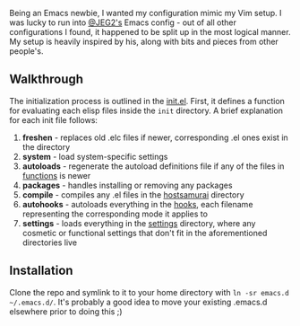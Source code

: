 Being an Emacs newbie, I wanted my configuration mimic my Vim setup. I was lucky
to run into [@JEG2's](https://github.com/JEG2) Emacs config - out of all other
configurations I found, it happened to be split up in the most logical
manner. My setup is heavily inspired by his, along with bits and pieces from
other people's.

Walkthrough
---------------

The initialization process is outlined in the
[init.el](https://github.com/hostsamurai/.emacs.d/blob/master/init.el). First,
it defines a function for evaluating each elisp files inside the `init`
directory. A brief explanation for each init file follows:

1. **freshen** - replaces old .elc files if newer, corresponding .el ones exist in
   the directory
2. **system** - load system-specific settings
3. **autoloads** - regenerate the autoload definitions file if any of the files in
   [functions](https://github.com/hostsamurai/.emacs.d/blob/master/hostsamurai/functions)
   is newer
4. **packages** - handles installing or removing any packages
5. **compile** - compiles any .el files in the
   [hostsamurai](https://github.com/hostsamurai/.emacs.d/blob/master/hostsamurai) directory
6. **autohooks** - autoloads everything in the
   [hooks](https://github.com/hostsamurai/.emacs.d/blob/master/hostsamurai/hooks),
   each filename representing the corresponding mode it applies to
7. **settings** - loads everything in the
   [settings](https://github.com/hostsamurai/.emacs.d/blob/master/hostsamurai/settings)
   directory, where any cosmetic or functional settings that don't fit in the
   aforementioned directories live

Installation
------------

Clone the repo and symlink to it to your home directory with `ln -sr emacs.d
~/.emacs.d/`. It's probably a good idea to move your existing .emacs.d elsewhere
prior to doing this ;)

